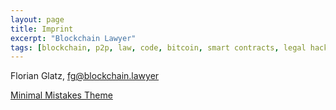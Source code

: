 ```yaml
---
layout: page
title: Imprint
excerpt: "Blockchain Lawyer"
tags: [blockchain, p2p, law, code, bitcoin, smart contracts, legal hacking, legal automation]
---
```


Florian Glatz, fg@blockchain.lawyer

[Minimal Mistakes Theme](https://github.com/mmistakes/minimal-mistakes)